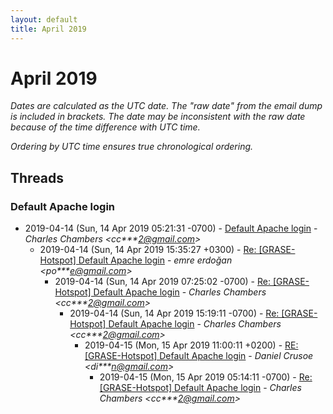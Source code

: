 ```yaml
---
layout: default
title: April 2019
---
```


# April 2019

_Dates are calculated as the UTC date. The "raw date" from the email dump is included in brackets. The date may be inconsistent with the raw date because of the time difference with UTC time._

_Ordering by UTC time ensures true chronological ordering._

## Threads

### Default Apache login
+ 2019-04-14 (Sun, 14 Apr 2019 05:21:31 -0700) - [Default Apache login](/archive/2019/04/69be8a8cc53622428a2dce681da1488cb256de2d355012a4f8cfd07cec1109a8) - _Charles Chambers \<cc***2@gmail.com\>_
  + 2019-04-14 (Sun, 14 Apr 2019 15:35:27 +0300) - [Re: [GRASE-Hotspot] Default Apache login](/archive/2019/04/55f84e7de7e5d9a1897a8593ec4d26fe55a5b40da135be6278633d6c66fe4f99) - _emre erdoğan \<po***e@gmail.com\>_
    + 2019-04-14 (Sun, 14 Apr 2019 07:25:02 -0700) - [Re: [GRASE-Hotspot] Default Apache login](/archive/2019/04/6996b28e1c03e5707567a365ccd923b2487790089923759a946a127e15f061af) - _Charles Chambers \<cc***2@gmail.com\>_
      + 2019-04-14 (Sun, 14 Apr 2019 15:19:11 -0700) - [Re: [GRASE-Hotspot] Default Apache login](/archive/2019/04/0b18eec8941777336482cd60693b2c5c83279382d94aad31d32bfb89ec5205b7) - _Charles Chambers \<cc***2@gmail.com\>_
        + 2019-04-15 (Mon, 15 Apr 2019 11:00:11 +0200) - [RE: [GRASE-Hotspot] Default Apache login](/archive/2019/04/f6675595b5d64396a7a0870f2702fad25e1e4173489d2efa58a6ba3eae448ef5) - _Daniel Crusoe \<di***n@gmail.com\>_
          + 2019-04-15 (Mon, 15 Apr 2019 05:14:11 -0700) - [Re: [GRASE-Hotspot] Default Apache login](/archive/2019/04/a96ea1ff2a9b2b16e19879fc0fba1d55b1aafd53a86cac0ed9cb2da39e120bf3) - _Charles Chambers \<cc***2@gmail.com\>_

